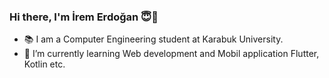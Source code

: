 ### Hi there, I'm İrem Erdoğan 😇👋

- 📚 I am a Computer Engineering student at Karabuk University. 
- 🌱 I’m currently learning Web development and Mobil application Flutter, Kotlin etc. 

<!---
👯 I’m looking to collaborate on ...
🔭 I’m currently working on ...
--->
